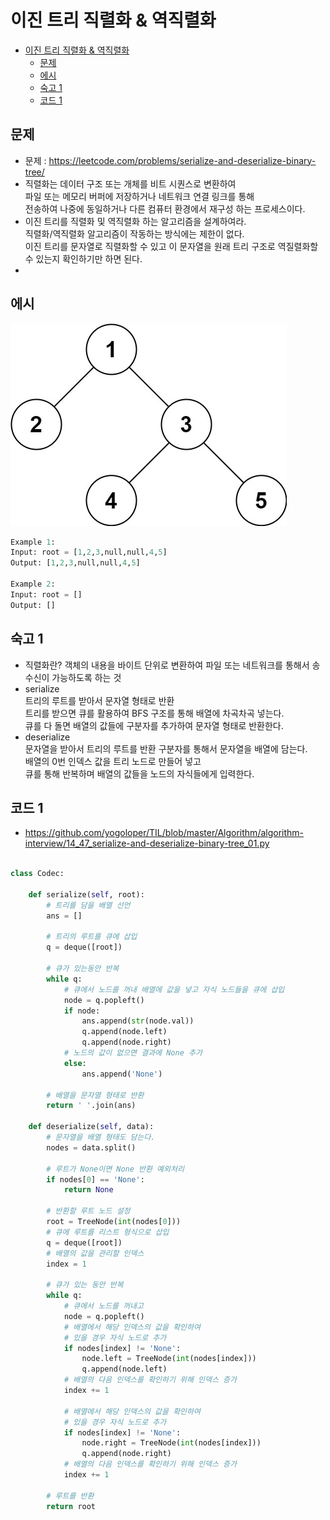 # 이진 트리 직렬화 & 역직렬화

<!-- TOC -->

- [이진 트리 직렬화 & 역직렬화](#%EC%9D%B4%EC%A7%84-%ED%8A%B8%EB%A6%AC-%EC%A7%81%EB%A0%AC%ED%99%94--%EC%97%AD%EC%A7%81%EB%A0%AC%ED%99%94)
  - [문제](#%EB%AC%B8%EC%A0%9C)
  - [에시](#%EC%97%90%EC%8B%9C)
  - [숙고 1](#%EC%88%99%EA%B3%A0-1)
  - [코드 1](#%EC%BD%94%EB%93%9C-1)

<!-- /TOC -->

## 문제
- 문제 : https://leetcode.com/problems/serialize-and-deserialize-binary-tree/
- 직렬화는 데이터 구조 또는 개체를 비트 시퀀스로 변환하여  
  파일 또는 메모리 버퍼에 저장하거나 네트워크 연결 링크를 통해  
  전송하여 나중에 동일하거나 다른 컴퓨터 환경에서 재구성 하는 프로세스이다.
- 이진 트리를 직렬화 및 역직렬화 하는 알고리즘을 설계하여라.  
  직렬화/역직렬화 알고리즘이 작동하는 방식에는 제한이 없다.  
  이진 트리를 문자열로 직렬화할 수 있고 이 문자열을 원래 트리 구조로 역질렬화할 수 있는지 확인하기만 하면 된다.  
-  

## 에시
![Example 1](./images/14_47_serialize-and-deserialize-binary-tree_01.jpeg)
``` python
Example 1:
Input: root = [1,2,3,null,null,4,5]
Output: [1,2,3,null,null,4,5]

Example 2:
Input: root = []
Output: []
```

## 숙고 1
- 직렬화란? 객체의 내용을 바이트 단위로 변환하여 파일 또는 네트워크를 통해서 송수신이 가능하도록 하는 것
- serialize  
  트리의 루트를 받아서 문자열 형태로 반환  
  트리를 받으면 큐를 활용하여 BFS 구조를 통해 배열에 차곡차곡 넣는다.  
  큐를 다 돌면 배열의 값들에 구분자를 추가하여 문자열 형태로 반환한다.
- deserialize  
  문자열을 받아서 트리의 루트를 반환 
  구분자를 통해서 문자열을 배열에 담는다.  
  배열의 0번 인덱스 값을 트리 노드로 만들어 넣고  
  큐를 통해 반복하며 배열의 값들을 노드의 자식들에게 입력한다.
## 코드 1
- https://github.com/yogoloper/TIL/blob/master/Algorithm/algorithm-interview/14_47_serialize-and-deserialize-binary-tree_01.py
``` python

class Codec:

    def serialize(self, root):
        # 트리를 담을 배열 선언
        ans = []
        
        # 트리의 루트를 큐에 삽입
        q = deque([root])
        
        # 큐가 있는동안 반복
        while q:
            # 큐에서 노드를 꺼내 배열에 값을 넣고 자식 노드들을 큐에 삽입
            node = q.popleft()
            if node:
                ans.append(str(node.val))
                q.append(node.left)
                q.append(node.right)
            # 노드의 값이 없으면 결과에 None 추가
            else:
                ans.append('None')

        # 배열을 문자열 형태로 반환
        return ' '.join(ans)

    def deserialize(self, data):
        # 문자열을 배열 형태도 담는다.
        nodes = data.split()
        
        # 루트가 None이면 None 반환 예외처리
        if nodes[0] == 'None':
            return None
        
        # 반환할 루트 노드 설정
        root = TreeNode(int(nodes[0]))
        # 큐에 루트를 리스트 형식으로 삽입
        q = deque([root])
        # 배열의 값을 관리할 인덱스
        index = 1
        
        # 큐가 있는 동안 반복
        while q:
            # 큐에서 노드를 꺼내고
            node = q.popleft()
            # 배열에서 해당 인덱스의 값을 확인하여
            # 있을 경우 자식 노드로 추가
            if nodes[index] != 'None':
                node.left = TreeNode(int(nodes[index]))
                q.append(node.left)
            # 배열의 다음 인덱스를 확인하기 위해 인덱스 증가
            index += 1
            
            # 배열에서 해당 인덱스의 값을 확인하여
            # 있을 경우 자식 노드로 추가
            if nodes[index] != 'None':
                node.right = TreeNode(int(nodes[index]))
                q.append(node.right)
            # 배열의 다음 인덱스를 확인하기 위해 인덱스 증가
            index += 1
        
        # 루트를 반환            
        return root
```